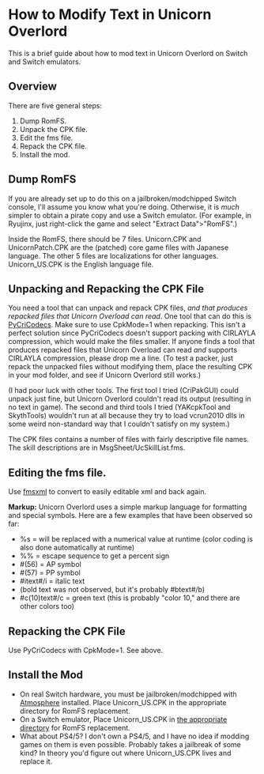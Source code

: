 # How to Modify Text in Unicorn Overlord

This is a brief guide about how to mod text in Unicorn Overlord on Switch and Switch emulators.

## Overview

There are five general steps:
1. Dump RomFS.
2. Unpack the CPK file.
3. Edit the fms file.
4. Repack the CPK file.
5. Install the mod.

## Dump RomFS

If you are already set up to do this on a jailbroken/modchipped Switch console, I'll assume you know what you're doing. Otherwise, it is *much* simpler to obtain a pirate copy and use a Switch emulator. (For example, in Ryujinx, just right-click the game and select "Extract Data">"RomFS".)

Inside the RomFS, there should be 7 files. Unicorn.CPK and UnicornPatch.CPK are the (patched) core game files with Japanese language. The other 5 files are localizations for other languages. Unicorn_US.CPK is the English language file.

## Unpacking and Repacking the CPK File

You need a tool that can unpack and repack CPK files, *and that produces repacked files that Unicorn Overload can read*. One tool that can do this is [PyCriCodecs](https://github.com/Youjose/PyCriCodecs). Make sure to use CpkMode=1 when repacking. This isn't a perfect solution since PyCriCodecs doesn't support packing with CIRLAYLA compression, which would make the files smaller. If anyone finds a tool that produces repacked files that Unicorn Overload can read *and* supports CIRLAYLA compression, please drop me a line. (To test a packer, just repack the unpacked files without modifying them, place the resulting CPK in your mod folder, and see if Unicorn Overlord still works.)

(I had poor luck with other tools. The first tool I tried (CriPakGUI) could unpack just fine, but Unicorn Overlord couldn't read its output (resulting in no text in game). The second and third tools I tried (YAKcpkTool and SkythTools) wouldn't run at all because they try to load vcrun2010 dlls in some weird non-standard way that I couldn't satisfy on my system.)

The CPK files contains a number of files with fairly descriptive file names. The skill descriptions are in MsgSheet/UcSkillList.fms.

## Editing the fms file.

Use [fmsxml](https://github.com/ChthonVII/fmsxml) to convert to easily editable xml and back again.

**Markup:**
Unicorn Overlord uses a simple markup language for formatting and special symbols.
Here are a few examples that have been observed so far:
- %s = will be replaced with a numerical value at runtime (color coding is also done automatically at runtime)
- %% = escape sequence to get a percent sign
- #(56) = AP symbol
- #(57) = PP symbol
- #itext#/i = italic text
- (bold text was not observed, but it's probably #btext#/b)
- #c(10)text#/c = green text (this is probably "color 10," and there are other colors too)


## Repacking the CPK File
Use PyCriCodecs with CpkMode=1. See above.

## Install the Mod
- On real Switch hardware, you must be jailbroken/modchipped with [Atmosphere](https://github.com/Atmosphere-NX/Atmosphere/releases) installed. Place Unicorn_US.CPK in the appropriate directory for RomFS replacement.
- On a Switch emulator, Place Unicorn_US.CPK in [the appropriate directory](https://github.com/Ryujinx/Ryujinx/wiki/Ryujinx-Setup-&-Configuration-Guide#managing-mods) for RomFS replacement.
- What about PS4/5? I don't own a PS4/5, and I have no idea if modding games on them is even possible. Probably takes a jailbreak of some kind? In theory you'd figure out where Unicorn_US.CPK lives and replace it.
